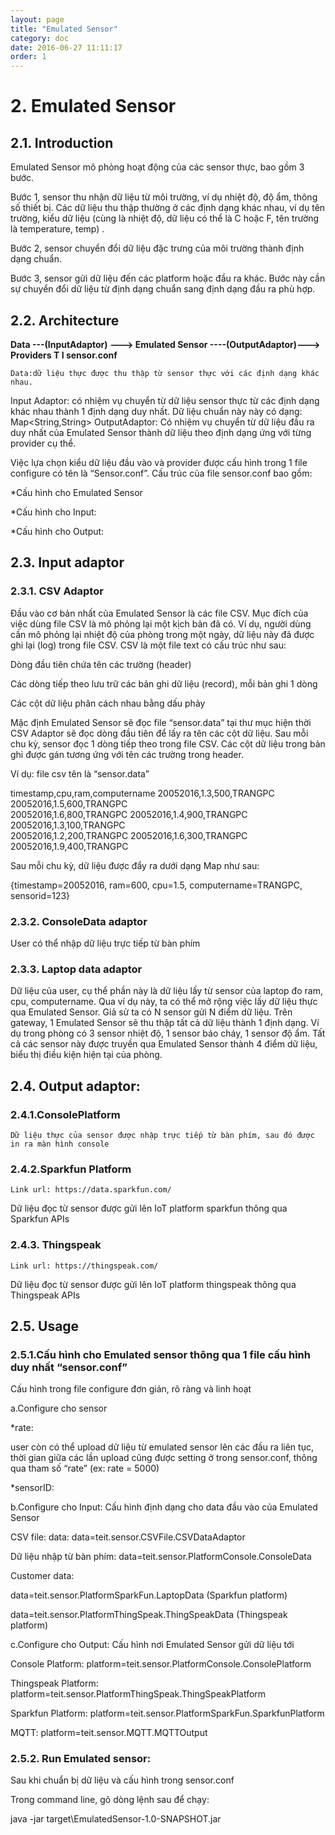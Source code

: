 ```yaml
---
layout: page
title: "Emulated Sensor"
category: doc
date: 2016-06-27 11:11:17
order: 1
---
```


# 2. Emulated Sensor

## 2.1. Introduction
Emulated Sensor mô phỏng hoạt động của các sensor thực, bao gồm 3 bước. 

Bước 1, sensor thu nhận dữ liệu từ môi trường, ví dụ nhiệt độ, độ ẩm, thông số thiết bị. Các dữ liệu thu thập thường ở các định dạng khác nhau, ví dụ tên trường, kiểu dữ liệu (cùng là nhiệt độ, dữ liệu có thể là C hoặc F, tên trường là temperature, temp) . 

Bước 2, sensor chuyển đổi dữ liệu đặc trưng của môi trường thành định dạng chuẩn.

Bước 3, sensor gửi dữ liệu đến các platform hoặc đầu ra khác. Bước này cần sự chuyển đổi dữ liệu từ định dạng chuẩn sang định dạng đầu ra phù hợp.

## 2.2. Architecture

**Data ---(InputAdaptor) ---> Emulated Sensor ----(OutputAdaptor)---> Providers
					T
					I
				  sensor.conf**

	Data:dữ liệu thực được thu thập từ sensor thực với các định dạng khác nhau.
Input Adaptor: có nhiệm vụ chuyển từ dữ liệu sensor thực từ các định dạng khác nhau thành 1 định dạng duy nhất. Dữ liệu chuẩn này này có dạng: Map<String,String>
OutputAdaptor: Có nhiệm vụ chuyển từ dữ liệu đầu ra duy nhất của Emulated Sensor thành dữ liệu theo định dạng ứng với từng provider cụ thể.

Việc lựa chọn kiểu dữ liệu đầu vào và provider được cấu hình trong 1 file configure có tên là “Sensor.conf”. Cấu trúc của file sensor.conf bao gồm:

*Cấu hình cho Emulated Sensor

*Cấu hình cho Input: 

*Cấu hình cho Output: 

## 2.3. Input adaptor

### 2.3.1. CSV Adaptor

Đầu vào cơ bản nhất của Emulated Sensor là các file CSV. Mục đích của việc dùng file CSV là mô phỏng lại một kịch bản đã có. Ví dụ, người dùng cần mô phỏng lại nhiệt độ của phòng trong một ngày, dữ liệu này đã được ghi lại (log) trong file CSV.
CSV là một file text có cấu trúc như sau:

Dòng đầu tiên chứa tên các trường (header)

Các dòng tiếp theo lưu trữ các bản ghi dữ liệu (record), mỗi bản ghi 1 dòng

Các cột dữ liệu phân cách nhau bằng dấu phảy

Mặc định Emulated Sensor sẽ đọc file “sensor.data” tại thư mục hiện thời
CSV Adaptor sẽ đọc dòng đầu tiên để lấy ra tên các cột dữ liệu. Sau mỗi chu kỳ, sensor đọc 1 dòng tiếp theo trong file CSV. Các cột dữ liệu trong bản ghi được gán tương ứng với tên các trường trong header.



Ví dụ: file csv tên là “sensor.data”

timestamp,cpu,ram,computername
20052016,1.3,500,TRANGPC    
20052016,1.5,600,TRANGPC   
20052016,1.6,800,TRANGPC
20052016,1.4,900,TRANGPC   
20052016,1.3,100,TRANGPC   
20052016,1.2,200,TRANGPC
20052016,1.6,300,TRANGPC
20052016,1.9,400,TRANGPC

Sau mỗi chu kỳ, dữ liệu được đẩy ra dưới dạng Map như sau:

{timestamp=20052016, ram=600, cpu=1.5, computername=TRANGPC, sensorid=123}


### 2.3.2. ConsoleData adaptor

User có thể nhập dữ liệu trực tiếp từ bàn phím 

### 2.3.3. Laptop data adaptor

Dữ liệu của user, cụ thể phần này là dữ liệu lấy từ sensor của laptop đo ram, cpu, computername. Qua ví dụ này, ta có thể mở rộng việc lấy dữ liệu thực qua Emulated Sensor. Giả sử ta có N sensor gửi N điểm dữ liệu. Trên gateway, 1 Emulated Sensor sẽ thu thập tất cả dữ liệu thành 1 định dạng. Ví dụ trong phòng có 3 sensor nhiệt độ, 1 sensor báo cháy, 1 sensor độ ẩm. Tất cả các sensor này được truyền qua Emulated Sensor thành 4 điểm dữ liệu, biểu thị điều kiện hiện tại của phòng.

## 2.4. Output adaptor: 

### 2.4.1.ConsolePlatform

	Dữ liệu thực của sensor được nhập trực tiếp từ bàn phím, sau đó được in ra màn hình console
	
### 2.4.2.Sparkfun Platform

	Link url: https://data.sparkfun.com/ 
	
Dữ liệu đọc từ sensor được gửi lên IoT platform sparkfun thông qua Sparkfun APIs

### 2.4.3. Thingspeak

	Link url: https://thingspeak.com/ 
	
Dữ liệu đọc từ sensor được gửi lên IoT platform thingspeak thông qua Thingspeak APIs

## 2.5. Usage

### 2.5.1.Cấu hình cho Emulated sensor thông qua 1 file cấu hình duy nhất  “sensor.conf” 

Cấu hình trong file configure đơn giản, rõ ràng và linh hoạt

a.Configure cho sensor

*rate:

user còn có thể upload dữ liệu từ emulated sensor lên các đầu ra liên tục, thời gian giữa các lần upload cũng được setting ở trong sensor.conf, thông qua tham số “rate” (ex: rate = 5000)

*sensorID:

b.Configure cho Input: Cấu hình định dạng cho data đầu vào của Emulated Sensor

CSV file: data: data=teit.sensor.CSVFile.CSVDataAdaptor 

Dữ liệu nhập từ bàn phím: data=teit.sensor.PlatformConsole.ConsoleData

Customer data: 

data=teit.sensor.PlatformSparkFun.LaptopData (Sparkfun platform)

data=teit.sensor.PlatformThingSpeak.ThingSpeakData (Thingspeak platform)

c.Configure cho Output: Cấu hình nơi Emulated Sensor  gửi dữ liệu tới

Console Platform: platform=teit.sensor.PlatformConsole.ConsolePlatform

Thingspeak Platform: platform=teit.sensor.PlatformThingSpeak.ThingSpeakPlatform

Sparkfun Platform: platform=teit.sensor.PlatformSparkFun.SparkfunPlatform

MQTT: platform=teit.sensor.MQTT.MQTTOutput 
		
		
### 2.5.2. Run Emulated sensor:

Sau khi chuẩn bị dữ liệu và cấu hình trong sensor.conf

Trong command line, gõ dòng lệnh sau để chạy:

java -jar target\EmulatedSensor-1.0-SNAPSHOT.jar 

